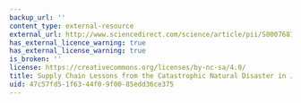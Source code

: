 ```yaml
---
backup_url: ''
content_type: external-resource
external_url: http://www.sciencedirect.com/science/article/pii/S0007681312001279
has_external_licence_warning: true
has_external_license_warning: true
is_broken: ''
license: https://creativecommons.org/licenses/by-nc-sa/4.0/
title: Supply Chain Lessons from the Catastrophic Natural Disaster in Japan
uid: 47c57fd5-1f63-44f0-9f00-85edd36ce375
---
```


